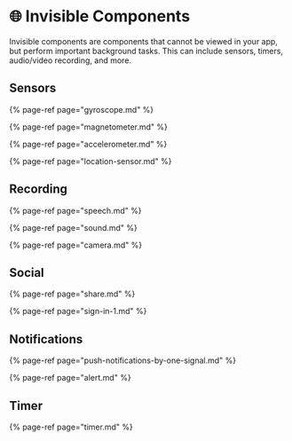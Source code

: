 # 🌐 Invisible Components

Invisible components are components that cannot be viewed in your app, but perform important background tasks. This can include sensors, timers, audio/video recording, and more.

## Sensors

{% page-ref page="gyroscope.md" %}

{% page-ref page="magnetometer.md" %}

{% page-ref page="accelerometer.md" %}

{% page-ref page="location-sensor.md" %}

## Recording

{% page-ref page="speech.md" %}

{% page-ref page="sound.md" %}

{% page-ref page="camera.md" %}

## Social

{% page-ref page="share.md" %}

{% page-ref page="sign-in-1.md" %}

## Notifications

{% page-ref page="push-notifications-by-one-signal.md" %}

{% page-ref page="alert.md" %}

## Timer

{% page-ref page="timer.md" %}


